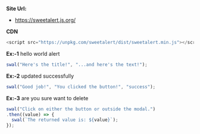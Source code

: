 **Site Url:**
- https://sweetalert.js.org/

**CDN**
```js
<script src="https://unpkg.com/sweetalert/dist/sweetalert.min.js"></script>
```

**Ex:-1**
hello world alert
```js
swal("Here's the title!", "...and here's the text!");
```

**Ex:-2**
updated successfully
```js
swal("Good job!", "You clicked the button!", "success");
```

**Ex:-3**
are you sure want to delete
```js
swal("Click on either the button or outside the modal.")
.then((value) => {
  swal(`The returned value is: ${value}`);
});
```